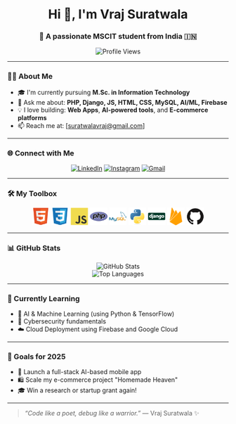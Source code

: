 <h1 align="center">Hi 👋, I'm Vraj Suratwala</h1>
<h3 align="center">🚀 A passionate MSCIT student from India 🇮🇳</h3>

<p align="center">
  <img src="https://komarev.com/ghpvc/?username=VrajSuratwala&label=Profile%20views&color=0e75b6&style=flat" alt="Profile Views" />
</p>

---

### 👨‍🎓 About Me
- 🎓 I'm currently pursuing **M.Sc. in Information Technology**
- 💬 Ask me about: **PHP, Django, JS, HTML, CSS, MySQL, AI/ML, Firebase**
- 💡 I love building: **Web Apps**, **AI-powered tools**, and **E-commerce platforms**
- 📫 Reach me at: [suratwalavraj@gmail.com]

---

### 🌐 Connect with Me
<p align="center">
  <a href="[https://linkedin.com/in/vrajsuratwala](https://www.linkedin.com/in/vraj-suratwala/)" target="_blank"><img src="https://img.shields.io/badge/LinkedIn-blue?style=for-the-badge&logo=linkedin" alt="LinkedIn"/></a>
  <a href="[https://instagram.com/vrajsuratwala](https://www.instagram.com/suratwala_vraj/)" target="_blank"><img src="https://img.shields.io/badge/Instagram-E4405F?style=for-the-badge&logo=instagram&logoColor=white" alt="Instagram"/></a>
  <a href="suratwalavraj@gmail.com"><img src="https://img.shields.io/badge/Gmail-D14836?style=for-the-badge&logo=gmail&logoColor=white" alt="Gmail"/></a>
</p>

---

### 🛠️ My Toolbox
<p align="center">
  <img src="https://raw.githubusercontent.com/devicons/devicon/master/icons/html5/html5-original.svg" alt="HTML5" width="40" height="40"/>
  <img src="https://raw.githubusercontent.com/devicons/devicon/master/icons/css3/css3-original.svg" alt="CSS3" width="40" height="40"/>
  <img src="https://raw.githubusercontent.com/devicons/devicon/master/icons/javascript/javascript-original.svg" alt="JavaScript" width="40" height="40"/>
  <img src="https://raw.githubusercontent.com/devicons/devicon/master/icons/php/php-original.svg" alt="PHP" width="40" height="40"/>
  <img src="https://raw.githubusercontent.com/devicons/devicon/master/icons/mysql/mysql-original-wordmark.svg" alt="MySQL" width="40" height="40"/>
  <img src="https://raw.githubusercontent.com/devicons/devicon/master/icons/python/python-original.svg" alt="Python" width="40" height="40"/>
  <img src="https://raw.githubusercontent.com/devicons/devicon/master/icons/django/django-original.svg" alt="Django" width="40" height="40"/>
  <img src="https://raw.githubusercontent.com/devicons/devicon/master/icons/firebase/firebase-plain.svg" alt="Firebase" width="40" height="40"/>
  <img src="https://raw.githubusercontent.com/devicons/devicon/master/icons/github/github-original.svg" alt="GitHub" width="40" height="40"/>
</p>

---

### 📊 GitHub Stats
<p align="center">
  <img src="https://github-readme-stats.vercel.app/api?username=VrajSuratwala&show_icons=true&theme=radical" alt="GitHub Stats" />
  <br>
  <img src="https://github-readme-stats.vercel.app/api/top-langs/?username=VrajSuratwala&layout=compact&theme=tokyonight" alt="Top Languages" />
</p>

---

### 🧠 Currently Learning
- 🤖 AI & Machine Learning (using Python & TensorFlow)
- 🔐 Cybersecurity fundamentals
- ☁️ Cloud Deployment using Firebase and Google Cloud

---

### 🎯 Goals for 2025
- 📱 Launch a full-stack AI-based mobile app
- 🛍️ Scale my e-commerce project "Homemade Heaven"
- 🎓 Win a research or startup grant again!

---

> *“Code like a poet, debug like a warrior.”* — Vraj Suratwala ✨

